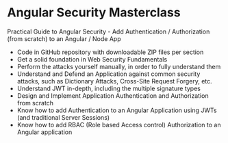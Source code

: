 # Angular Security Masterclass
Practical Guide to Angular Security - Add Authentication / Authorization (from scratch) to an Angular / Node App

- Code in GitHub repository with downloadable ZIP files per section
- Get a solid foundation in Web Security Fundamentals
- Perform the attacks yourself manually, in order to fully understand them
- Understand and Defend an Application against common security attacks, such as Dictionary Attacks, Cross-Site Request Forgery, etc.
- Understand JWT in-depth, including the multiple signature types
- Design and Implement Application Authentication and Authorization from scratch
- Know how to add Authentication to an Angular Application using JWTs (and traditional Server Sessions)
- Know how to add RBAC (Role based Access control) Authorization to an Angular application
